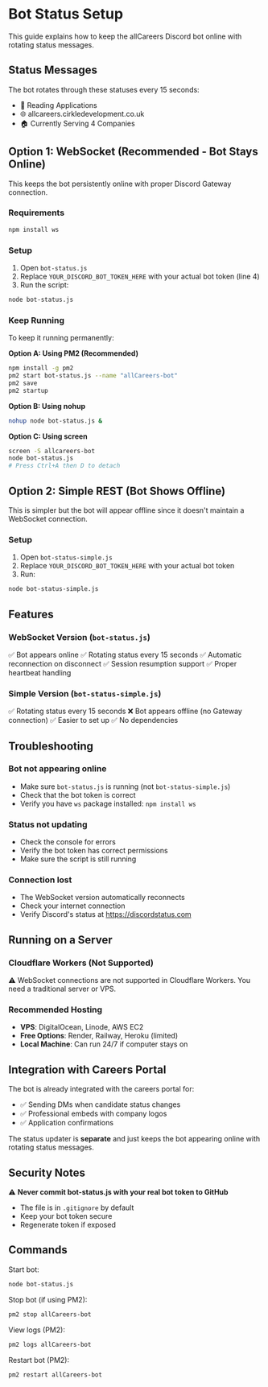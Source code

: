 # Bot Status Setup

This guide explains how to keep the allCareers Discord bot online with rotating status messages.

## Status Messages
The bot rotates through these statuses every 15 seconds:
- 🧐 Reading Applications
- 🌐 allcareers.cirkledevelopment.co.uk
- 🏠 Currently Serving 4 Companies

## Option 1: WebSocket (Recommended - Bot Stays Online)

This keeps the bot persistently online with proper Discord Gateway connection.

### Requirements
```bash
npm install ws
```

### Setup
1. Open `bot-status.js`
2. Replace `YOUR_DISCORD_BOT_TOKEN_HERE` with your actual bot token (line 4)
3. Run the script:
```bash
node bot-status.js
```

### Keep Running
To keep it running permanently:

**Option A: Using PM2 (Recommended)**
```bash
npm install -g pm2
pm2 start bot-status.js --name "allCareers-bot"
pm2 save
pm2 startup
```

**Option B: Using nohup**
```bash
nohup node bot-status.js &
```

**Option C: Using screen**
```bash
screen -S allcareers-bot
node bot-status.js
# Press Ctrl+A then D to detach
```

## Option 2: Simple REST (Bot Shows Offline)

This is simpler but the bot will appear offline since it doesn't maintain a WebSocket connection.

### Setup
1. Open `bot-status-simple.js`
2. Replace `YOUR_DISCORD_BOT_TOKEN_HERE` with your actual bot token
3. Run:
```bash
node bot-status-simple.js
```

## Features

### WebSocket Version (`bot-status.js`)
✅ Bot appears online
✅ Rotating status every 15 seconds
✅ Automatic reconnection on disconnect
✅ Session resumption support
✅ Proper heartbeat handling

### Simple Version (`bot-status-simple.js`)
✅ Rotating status every 15 seconds
❌ Bot appears offline (no Gateway connection)
✅ Easier to set up
✅ No dependencies

## Troubleshooting

### Bot not appearing online
- Make sure `bot-status.js` is running (not `bot-status-simple.js`)
- Check that the bot token is correct
- Verify you have `ws` package installed: `npm install ws`

### Status not updating
- Check the console for errors
- Verify the bot token has correct permissions
- Make sure the script is still running

### Connection lost
- The WebSocket version automatically reconnects
- Check your internet connection
- Verify Discord's status at https://discordstatus.com

## Running on a Server

### Cloudflare Workers (Not Supported)
⚠️ WebSocket connections are not supported in Cloudflare Workers. You need a traditional server or VPS.

### Recommended Hosting
- **VPS**: DigitalOcean, Linode, AWS EC2
- **Free Options**: Render, Railway, Heroku (limited)
- **Local Machine**: Can run 24/7 if computer stays on

## Integration with Careers Portal

The bot is already integrated with the careers portal for:
- ✅ Sending DMs when candidate status changes
- ✅ Professional embeds with company logos
- ✅ Application confirmations

The status updater is **separate** and just keeps the bot appearing online with rotating status messages.

## Security Notes

⚠️ **Never commit bot-status.js with your real bot token to GitHub**
- The file is in `.gitignore` by default
- Keep your bot token secure
- Regenerate token if exposed

## Commands

Start bot:
```bash
node bot-status.js
```

Stop bot (if using PM2):
```bash
pm2 stop allCareers-bot
```

View logs (PM2):
```bash
pm2 logs allCareers-bot
```

Restart bot (PM2):
```bash
pm2 restart allCareers-bot
```
